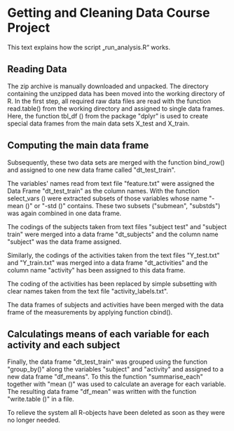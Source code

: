 <h1> Getting and Cleaning Data Course Project </h1>

This text explains how the script „run_analysis.R“ works.

<h2> Reading Data </h2>

The zip archive is manually downloaded and unpacked. The directory containing the unzipped data has been moved into the working directory of R. In the first step, all required raw data files are read with the function read.table() from the working directory and assigned to single data frames. Here, the function tbl_df () from the package "dplyr" is used to create special data frames from the main data sets X_test and X_train.


<h2> Computing the main data frame </h2>

Subsequently, these two data sets are merged with the function bind_row() and assigned to one new data frame called "dt_test_train".

The variables' names read from text file "feature.txt" were assigned the Data Frame "dt_test_train" as the column names. With the function select_vars () were extracted subsets of those variables whose name "-mean ()" or "-std ()" contains. These two subsets ("submean", "substds") was again combined in one data frame.

The codings of the subjects taken from text files "subject test" and "subject train" were merged into a data frame "dt_subjects" and the column name "subject" was the data frame assigned.

Similarly, the codings of the activities taken from the text files "Y_test.txt" and "Y_train.txt" was merged into a data frame "dt_activities" and the column name "activity" has been assigned to this data frame.

The coding of the activities has been replaced by simple subsetting with clear names taken from the text file "activity_labels.txt".

The data frames of subjects and activities have been merged with the data frame of the measurements by applying function cbind().

<h2> Calculatings means of each variable for each activity and each subject </h2>
Finally, the data frame "dt_test_train" was grouped using the function "group_by()" along the variables "subject" and "activity" and assigned to a new data frame "df_means". To this the function "summarise_each" together with "mean ()" was used to calculate an average for each variable. The resulting data frame "df_mean" was written with the function "write.table ()" in a file.

To relieve the system all R-objects have been deleted as soon as they were no longer needed.

